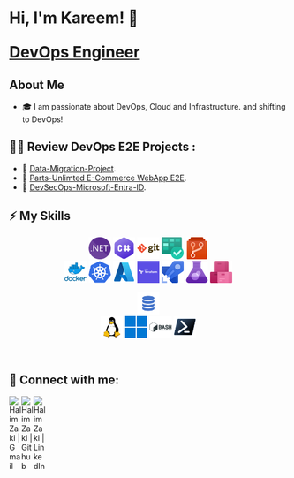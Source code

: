 <h1>Hi, I'm Kareem! 👋<br/>

<a href="https://github.com/KareemKhamis">DevOps Engineer</a> 
 

</h1>

<h2>About Me </h2>

- 🎓 I am passionate about DevOps, Cloud and Infrastructure. and shifting to DevOps! 

## 👨‍💻 Review DevOps E2E Projects :</h2>
- :page_with_curl: [Data-Migration-Project](https://github.com/KareemKhamis/Migration-project-between-Azure-DevOps-Cloud). </br>
- :page_with_curl: [Parts-Unlimted E-Commerce WebApp E2E](https://github.com/KareemKhamis/Parts-Unlimted-.Net-WebApp-E2E). </br>
- :page_with_curl: [DevSecOps-Microsoft-Entra-ID](https://github.com/KareemKhamis/Microsoft-Entra-ID). </br>


<h2> ⚡ My Skills</h2>

<div align="center">


<code><img height="40" src="https://raw.githubusercontent.com/github/explore/80688e429a7d4ef2fca1e82350fe8e3517d3494d/topics/dotnet/dotnet.png"></code>
<code><img height="40" src="https://raw.githubusercontent.com/github/explore/80688e429a7d4ef2fca1e82350fe8e3517d3494d/topics/csharp/csharp.png"></code>
<code><img height="40" src="https://raw.githubusercontent.com/github/explore/80688e429a7d4ef2fca1e82350fe8e3517d3494d/topics/git/git.png"></code>
<code><img height="40" src="https://raw.githubusercontent.com/AhalimZaki/AhalimZaki/main/devops-boards.png"></code>
<code><img height="40" src="https://github.com/AhalimZaki/AhalimZaki/blob/main/devops-repos.png"></code>
<br />
<code><img height="40" src="https://raw.githubusercontent.com/github/explore/80688e429a7d4ef2fca1e82350fe8e3517d3494d/topics/docker/docker.png"></code>
<code><img height="40" src="https://raw.githubusercontent.com/github/explore/80688e429a7d4ef2fca1e82350fe8e3517d3494d/topics/kubernetes/kubernetes.png"></code>
<code><img height="40" src="https://raw.githubusercontent.com/github/explore/80688e429a7d4ef2fca1e82350fe8e3517d3494d/topics/azure/azure.png"></code>
<code><img height="40" src="https://raw.githubusercontent.com/github/explore/80688e429a7d4ef2fca1e82350fe8e3517d3494d/topics/terraform/terraform.png"></code>
<code><img height="40" src="https://github.com/AhalimZaki/AhalimZaki/blob/main/devops-pipelines.png"></code>
<code><img height="40" src="https://raw.githubusercontent.com/AhalimZaki/AhalimZaki/main/devops-testplans.png"></code>
<code><img height="40" src="https://raw.githubusercontent.com/AhalimZaki/AhalimZaki/main/devops-artifacts.png"></code>
<br />
<!--<code><img height="40" src="https://raw.githubusercontent.com/github/explore/80688e429a7d4ef2fca1e82350fe8e3517d3494d/topics/mongodb/mongodb.png"></code>-->
<!--<code><img height="40" src="https://raw.githubusercontent.com/github/explore/80688e429a7d4ef2fca1e82350fe8e3517d3494d/topics/postgresql/postgresql.png"></code>-->
<code><img height="40" src="https://raw.githubusercontent.com/github/explore/80688e429a7d4ef2fca1e82350fe8e3517d3494d/topics/sql/sql.png"></code>
<br />
<code><img height="40" src="https://raw.githubusercontent.com/github/explore/224672533a7f836ad6bf142e4dee61217cfc100e/topics/linux/linux.png"></code>
<code><img height="40" src="https://raw.githubusercontent.com/github/explore/d530d6a3a171a53f7b8eb4e9e005136e7ebd898f/topics/windows/windows.png"></code>
<code><img height="40" src="https://raw.githubusercontent.com/github/explore/80688e429a7d4ef2fca1e82350fe8e3517d3494d/topics/bash/bash.png"></code>
<code><img height="40" src="https://raw.githubusercontent.com/github/explore/80688e429a7d4ef2fca1e82350fe8e3517d3494d/topics/powershell/powershell.png"></code>


</div>

<br />

<h2> 🤳 Connect with me:</h2>

[<img align="left" alt="HalimZaki | Gmail" width="22px" src="https://img.icons8.com/color/48/000000/gmail-new.png" />][Gmail]
[<img align="left" alt="HalimZaki | Github" width="22px" src="https://cdn-icons-png.flaticon.com/512/733/733609.png" />][GitHub]
[<img align="left" alt="HalimZaki | LinkedIn" width="22px" src="https://cdn.jsdelivr.net/npm/simple-icons@v3/icons/linkedin.svg" />][linkedin]


[Gmail]: mailto:kareem.khamis1029@gmail.com
[Linkedin]: https://www.linkedin.com/in/kareem-khamis-01373b25b/
[GitHub]: https://github.com/KareemKhamis



















<!--### Hi there 👋

<!--
**KareemKhamis/KareemKhamis** is a ✨ _special_ ✨ repository because its `README.md` (this file) appears on your GitHub profile.

Here are some ideas to get you started:

- 🔭 I’m currently working on ...
- 🌱 I’m currently learning ...
- 👯 I’m looking to collaborate on ...
- 🤔 I’m looking for help with ...
- 💬 Ask me about ...
- 📫 How to reach me: ...
- 😄 Pronouns: ...
- ⚡ Fun fact: ...
-->
